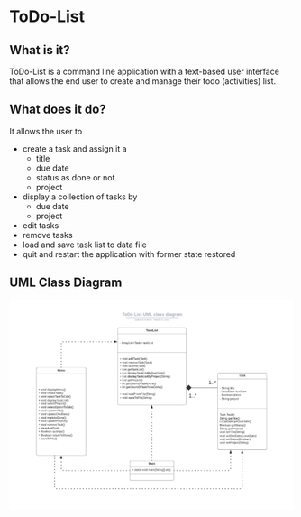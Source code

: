 # ToDo-List

## What is it?
ToDo-List is a command line application with a text-based user interface that allows the end user to create and manage their todo (activities) list.

## What does it do?
It allows the user to
* create a task and assign it a
    * title
    * due date
    * status as done or not
    * project
* display a collection of tasks by
    * due date
    * project  
* edit tasks
* remove tasks
* load and save task list to data file
* quit and restart the application with former state restored

## UML Class Diagram
![ToDo_List UML class diagram](https://github.com/DakouriKobri/ToDo-List/blob/449edf31ad4395f2658af7379a60da9695040cec/Images/UML%20class%20diagram.png)

